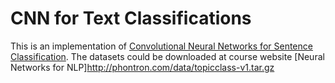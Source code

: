 # CNN for Text Classifications
This is an implementation of [Convolutional Neural Networks for Sentence Classification](https://arxiv.org/abs/1408.5882). The datasets could be downloaded at course website [Neural Networks for NLP]http://phontron.com/data/topicclass-v1.tar.gz